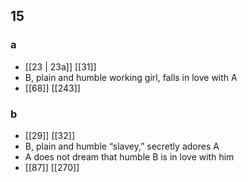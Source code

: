 ## 15
### a
- [[23 | 23a]] [[31]] 
- B, plain and humble working girl, falls in love with A
- [[68]] [[243]] 

### b
- [[29]] [[32]] 
- B, plain and humble “slavey,” secretly adores A
- A does not dream that humble B is in love with him
- [[87]] [[270]] 

